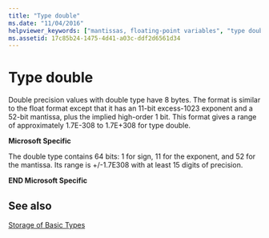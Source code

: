 ```yaml
---
title: "Type double"
ms.date: "11/04/2016"
helpviewer_keywords: ["mantissas, floating-point variables", "type double", "portability [C++], type double", "double data type"]
ms.assetid: 17c85b24-1475-4d41-a03c-ddf2d6561d34
---
```

# Type double

Double precision values with double type have 8 bytes. The format is similar to the float format except that it has an 11-bit excess-1023 exponent and a 52-bit mantissa, plus the implied high-order 1 bit. This format gives a range of approximately 1.7E-308 to 1.7E+308 for type double.

**Microsoft Specific**

The double type contains 64 bits: 1 for sign, 11 for the exponent, and 52 for the mantissa. Its range is +/-1.7E308 with at least 15 digits of precision.

**END Microsoft Specific**

## See also

[Storage of Basic Types](../c-language/storage-of-basic-types.md)
